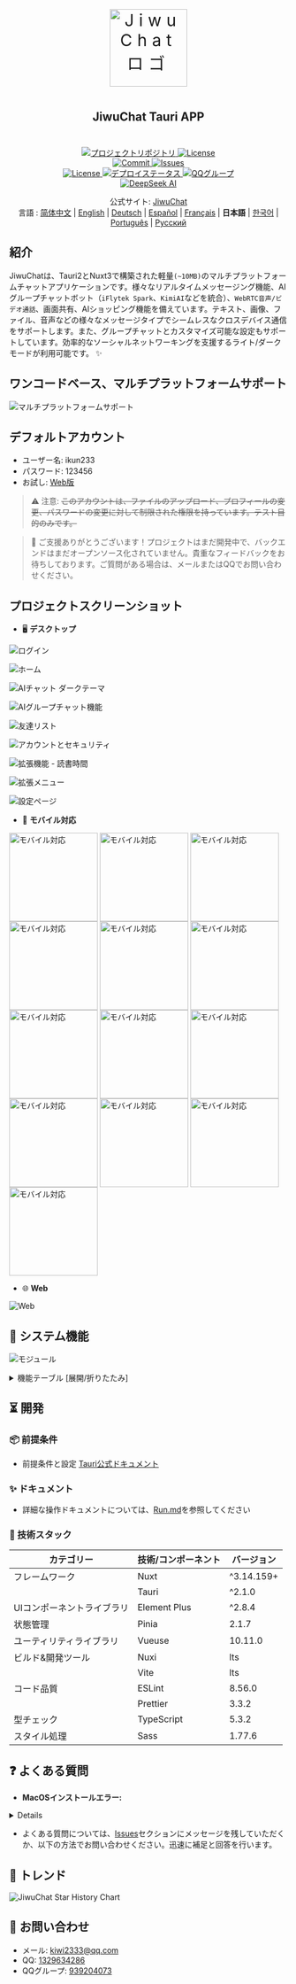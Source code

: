 <div align=center>
 <div align=center margin="10em" style="margin:4em 0 0 0;font-size: 30px;letter-spacing:0.3em;">
<img src="./jiwuchat-tauri.png" width="140px" height="140px" alt="JiwuChat ロゴ" align=center />
 </div>
 <h2 align=center style="margin: 2em 0;">JiwuChat Tauri APP</h2>

<div>
      <a href="https://github.com/Kiwi233333/JiwuChat" target="_blank">
        <img class="disabled-img-view" src="https://img.shields.io/badge/Github-プロジェクトリポジトリ-blueviolet.svg?style=plasticr" alt="プロジェクトリポジトリ" >
      </a>
      <a href="https://github.com/Kiwi233333/JiwuChat/stargazers" target="_blank">
        <img class="disabled-img-view" alt="License"
          src="https://img.shields.io/github/stars/Kiwi233333/JiwuChat.svg?style=social">
      </a>
    </div>
    <div>
      <a href="https://github.com/Kiwi233333/JiwuChat/commits" target="_blank">
        <img class="disabled-img-view" alt="Commit"
          src="https://img.shields.io/github/commit-activity/m/Kiwi233333/JiwuChat">
      </a>
      <a href="https://github.com/Kiwi233333/JiwuChat/issues" target="_blank">
        <img class="disabled-img-view" alt="Issues" src="https://img.shields.io/github/issues/Kiwi233333/JiwuChat">
      </a>
    </div>
    <div>
      <a href="`https://github.com/Kiwi233333/JiwuChat/blob/main/LICENSE`" target="_blank">
          <img class="disabled-img-view" alt="License"
          src="https://img.shields.io/github/license/Kiwi233333/JiwuChat">
      </a>
      <a href="https://app.netlify.com/sites/jiwuchat/deploys" target="_blank">
          <img src="https://api.netlify.com/api/v1/badges/b68ad9ac-53e5-4c5a-ac56-a8882ffe7697/deploy-status" alt="デプロイステータス"/>
      </a>
      <a href="https://qm.qq.com/q/iSaETNVdKw" target="_blank">
        <img src="https://img.shields.io/badge/QQグループ:939204073 -blue?logo=tencentqq&logoColor=white" alt="QQグループ"/>
      </a>
    </div>
    <div>
      <a href="https://www.deepseek.com/" target="_blank" style="margin: 2px;">
        <img alt="DeepSeek AI" src="https://github.com/deepseek-ai/DeepSeek-V2/blob/main/figures/badge.svg?raw=true" />
      </a>
    </div>

公式サイト: [JiwuChat](https://blog.jiwuchat.top/) <br> 言語 : [简体中文](../README.md) | [English](./README.en.md) | [Deutsch](./README.de.md) | [Español](./README.es.md) | [Français](./README.fr.md) | **日本語** | [한국어](./README.ko.md) | [Português](./README.pt.md) | [Русский](./README.ru.md)

</div>

## 紹介

JiwuChatは、Tauri2とNuxt3で構築された軽量`(~10MB)`のマルチプラットフォームチャットアプリケーションです。様々なリアルタイムメッセージング機能、AIグループチャットボット（`iFlytek Spark`、`KimiAI`などを統合）、`WebRTC音声/ビデオ通話`、画面共有、AIショッピング機能を備えています。テキスト、画像、ファイル、音声などの様々なメッセージタイプでシームレスなクロスデバイス通信をサポートします。また、グループチャットとカスタマイズ可能な設定もサポートしています。効率的なソーシャルネットワーキングを支援するライト/ダークモードが利用可能です。 ✨

## ワンコードベース、マルチプラットフォームサポート

![マルチプラットフォームサポート](./previews.png)

## デフォルトアカウント

- ユーザー名: ikun233
- パスワード: 123456
- お試し: [Web版](https://jiwuchat.top/)

> ⚠ 注意: ~~このアカウントは、ファイルのアップロード、プロフィールの変更、パスワードの変更に対して制限された権限を持っています。テスト目的のみです。~~

> 👀 ご支援ありがとうございます！プロジェクトはまだ開発中で、バックエンドはまだオープンソース化されていません。貴重なフィードバックをお待ちしております。ご質問がある場合は、メールまたはQQでお問い合わせください。

## プロジェクトスクリーンショット

- 🖥️ **デスクトップ**

![ログイン](desktop/login.png)

![ホーム](./desktop/home.png)

![AIチャット ダークテーマ](./desktop/home_ai_dark.png)

![AIグループチャット機能](./desktop/ai.png)

![友達リスト](./desktop/friend.png)

![アカウントとセキュリティ](./desktop/safe.png)

![拡張機能 - 読書時間](./desktop/extention_book.png)

![拡張メニュー](./desktop/extention_menu.png)

![設定ページ](./desktop/setting.png)

- 📱 **モバイル対応**

<div>
 <img src="./mobile/chat12.png" width = "160" style="display:inline-block;" alt="モバイル対応" align=center />
 <img src="./mobile/chat14.png" width = "160" style="display:inline-block;" alt="モバイル対応" align=center />
 <img src="./mobile/chat13.png" width = "160" style="display:inline-block;" alt="モバイル対応" align=center />
 <img src="./chat7.png" width = "160" style="display:inline-block;" alt="モバイル対応" align=center />
 <img src="./rtc2.png" width = "160" style="display:inline-block;" alt="モバイル対応" align=center />
 <img src="./rtc_remove_desktop.png" width = "160" style="display:inline-block;" alt="モバイル対応" align=center />
 <img src="./mobile/chat8.png" width = "160" style="display:inline-block;" alt="モバイル対応" align=center />
 <img src="./mobile/chat10.png" width = "160" style="display:inline-block;" alt="モバイル対応" align=center />
 <img src="./mobile/chat15.png" width = "160" style="display:inline-block;" alt="モバイル対応" align=center />
 <img src="./mobile/chat11.png" width = "160" style="display:inline-block;" alt="モバイル対応" align=center />
 <img src="./mobile/chat17.png" width = "160" style="display:inline-block;" alt="モバイル対応" align=center />
 <img src="./mobile/chat16.png" width = "160" style="display:inline-block;" alt="モバイル対応" align=center />
 <img src="./mobile/chat9.png" width = "160" style="display:inline-block;" alt="モバイル対応" align=center />
</div>

- 🌐 **Web**

![Web](./web/login.png)

## 🌌 システム機能

![モジュール](./JiwuChat%20功能导图.png)

<details>
  <summary>機能テーブル [展開/折りたたみ]</summary>

| モジュール                 | サブモジュール         | 機能説明                                                                                                                 | ステータス |
| -------------------------- | ---------------------- | ------------------------------------------------------------------------------------------------------------------------ | ---------- |
| ユーザーモジュール         | アカウント管理         | ユーザー登録、ログイン、履歴ログインアカウント選択                                                                       | ✅         |
|                            | アカウントセキュリティ | メール/電話番号バインディングリマインダー、デバイス管理、アカウントセキュリティ検証                                      | ✅         |
| メッセージモジュール       | 基本チャット           | テキストメッセージ、画像メッセージ、ビデオメッセージ、ファイルアップロード、メッセージ取り消し、メッセージ既読ステータス | ✅         |
|                            | データ同期             | マルチデバイスメッセージ同期、既読ステータス同期                                                                         | ✅         |
|                            | 高度なチャット         | 引用返信、@メンション、お知らせ、取り消されたメッセージの再編集                                                          | ✅         |
| セッションモジュール       | セッション管理         | セッションリスト、セッションのピン留め、セッションの非表示、未読数統計、セッションのソート                               | ✅         |
| グループチャットモジュール | グループ操作           | グループチャットの作成、グループチャットの退出、グループチャット詳細の表示                                               | ✅         |
|                            | グループメンバー管理   | グループメンバーの管理、管理者の設定、管理者の取り消し、@リストの取得                                                    | ✅         |
| 連絡先モジュール           | 友達操作               | 友達リクエスト、友達検索、友達リスト、友達リクエストの拒否、友達の削除                                                   | ✅         |
|                            | プロフィールと通知     | 友達の詳細表示、未読リクエスト数統計                                                                                     | ✅         |
| AIモジュール               | チャット機能           | プライベートAIチャット、グループAIチャット、マルチAI同時チャット                                                         | ✅         |
|                            | モデル管理             | Gemini、Kimi AI、DeepSeek、Silicon Flowなどのベンダーのサポート、モデルリスト、トークン計算                              | ✅         |
|                            | 広場機能               | AIロボット広場の表示                                                                                                     | ✅         |
| 通信モジュール             | 音声/ビデオ通話        | WebRTCベースの音声通話、ビデオ通話、画面共有                                                                             | ✅         |
|                            | 通話履歴               | 通話ステータスの更新、切断記録                                                                                           | ✅         |
| 通知システム               | メッセージ通知         | デスクトップ通知、システムトレイアラート、着信音設定、おやすみモード                                                     | ✅         |
| 拡張機能                   | 包括的な統合           | ショップ統合、ブログ統合、更新ログパネル                                                                                 | ✅         |
| その他のモジュール         | その他の機能           | ソーシャルチャット機能、AIショッピング機能、ファイルダウンロード管理、翻訳ツール（AI翻訳/Tencent翻訳）                   | ✅         |
|                            | ファイルと再生         | 画像ビューアー、ビデオプレーヤー、ファイルダウンロード、一括画像アップロード                                             | ✅         |
|                            | テーマ設定             | ライト/ダークテーマの切り替え、システムテーマに従う、フォント設定、適応レイアウト                                        | ✅         |
|                            | プラットフォーム互換性 | Windows、MacOS、Linux、Android、Web対応                                                                                  | ✅         |

</details>

## ⏳ 開発

### 📦 前提条件

- 前提条件と設定 [Tauri公式ドキュメント](https://tauri.app/ja/start/prerequisites/)

### ✨ ドキュメント

- 詳細な操作ドキュメントについては、[Run.md](../Run.md)を参照してください

### 🔧 技術スタック

| カテゴリー                 | 技術/コンポーネント | バージョン |
| -------------------------- | ------------------- | ---------- |
| フレームワーク             | Nuxt                | ^3.14.159+ |
|                            | Tauri               | ^2.1.0     |
| UIコンポーネントライブラリ | Element Plus        | ^2.8.4     |
| 状態管理                   | Pinia               | 2.1.7      |
| ユーティリティライブラリ   | Vueuse              | 10.11.0    |
| ビルド&開発ツール          | Nuxi                | lts        |
|                            | Vite                | lts        |
| コード品質                 | ESLint              | 8.56.0     |
|                            | Prettier            | 3.3.2      |
| 型チェック                 | TypeScript          | 5.3.2      |
| スタイル処理               | Sass                | 1.77.6     |

## ❓ よくある質問

- **MacOSインストールエラー:**

<!-- 折りたたみ -->
<details>
macOSでこのプロジェクトをダウンロードしてインストールする際、システムのセキュリティメカニズムにより「インストールパッケージが破損しています」などのメッセージや証明書関連の問題が発生する可能性があります。次の手順に従ってください：

1. 「システム設定」-「プライバシーとセキュリティ」を開き、「すべての場所」からダウンロードされたアプリの実行を許可するオプションにチェックを入れます（img_10.pngを参照）。
2. エラーが続く場合は、ターミナルで次のコマンドを実行してください：

   **インストール前：**

   ```shell
   sudo xattr -rd com.apple.quarantine /インストーラーへのパス/インストーラー名
   ```

   **既にインストールされている場合：**

   ```shell
   sudo xattr -r -d com.apple.quarantine /Applications/アプリ名.app
   ```

</details>

- よくある質問については、[Issues](https://github.com/KiWi233333/JiwuChat/Issues)セクションにメッセージを残していただくか、以下の方法でお問い合わせください。迅速に補足と回答を行います。

## 🦾 トレンド

![JiwuChat Star History Chart](https://api.star-history.com/svg?repos=KiWi233333/JiwuChat&type=Date)

## 💬 お問い合わせ

- メール: [kiwi2333@qq.com](mailto:kiwi2333@qq.com)
- QQ: [1329634286](https://wpa.qq.com/msgrd?v=3&uin=1329634286&site=qqq&menu=yes)
- QQグループ: [939204073](https://qm.qq.com/q/iSaETNVdKw)
